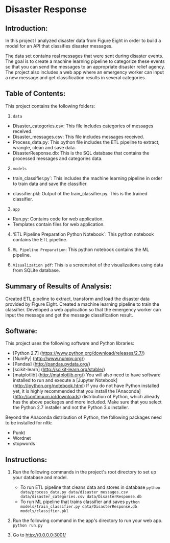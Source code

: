 ﻿# Disaster Response 

## Introduction:
In this project I analyzed disaster data from Figure Eight in order to build a model for an API that classifies disaster messages.
 
The data set contains real messages that were sent during disaster events. The goal is to create a machine learning pipeline to categorize these events so that you can send the messages to an appropriate disaster relief agency.
The project also includes a web app where an emergency worker can input a new message and get classification results in several categories. 


## Table of Contents:

This project contains the following folders:

1. `data`
- Disaster_categories.csv: This file includes categories of messages received.
- Disaster_messages.csv: This file includes messages received.
- Process_data.py: This python file includes the ETL pipeline to extract, wrangle, clean and save data.
- DisasterResponse.db: This is the SQL database that contains the processed messages and categories data.

2. `models`
- train_classifier.py`: This includes the machine learning pipeline in order to train data and save the classifier.

- classifier.pkl: Output of the train_classifier.py. This is the trained classifier.

3. `app`
- Run.py: Contains code for web application.
- Templates contain files for web application.

4. ‘ETL Pipeline Preparation Python Notebook`:
This python notebook contains the ETL pipeline.

5. `ML Pipeline Preparation`:
This python notebook contains the ML pipeline.

6. `Visualization pdf`:
This is a screenshot of the visualizations using data from SQLite database.
  

## Summary of Results of Analysis:	

Created ETL pipeline to extract, transform and load the disaster data provided by Figure Eight. Created a machine learning pipeline to train the classifier. Developed a web application so that the emergency worker can input the message and get the message classification result.

## Software:

This project uses the following software and Python libraries:
-  [Python 2.7] (https://www.python.org/download/releases/2.7/)
-  [NumPy] (http://www.numpy.org/)
-  [Pandas] (http://pandas.pydata.org/)
-  [scikit-learn] (http://scikit-learn.org/stable/)
-  [matplotlib] (http://matplotlib.org/)
You will also need to have software installed to run and execute a [Jupyter Notebook] (http://ipython.org/notebook.html)
If you do not have Python installed yet, it is highly recommended that you install the [Anaconda] (http://continuum.io/downloads) distribution of Python, which already has the above packages and more included. Make sure that you select the Python 2.7 installer and not the Python 3.x installer.

Beyond the Anaconda distribution of Python, the following packages need to be installed for nltk:
- Punkt
- Wordnet
- stopwords

## Instructions:

1. Run the following commands in the project's root directory to set up your database and model.

    - To run ETL pipeline that cleans data and stores in database
        `python data/process_data.py data/disaster_messages.csv data/disaster_categories.csv data/DisasterResponse.db`
    - To run ML pipeline that trains classifier and saves
        `python models/train_classifier.py data/DisasterResponse.db models/classifier.pkl`

2. Run the following command in the app's directory to run your web app.
    `python run.py`

3. Go to http://0.0.0.0:3001/


